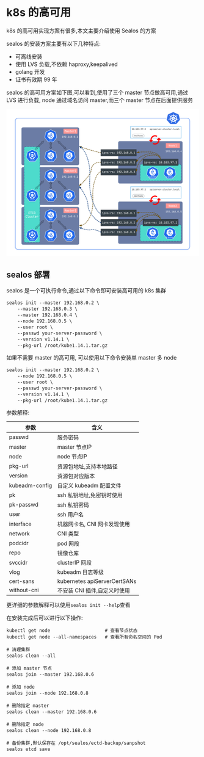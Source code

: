 # k8s 的高可用

k8s 的高可用实现方案有很多,本文主要介绍使用 Sealos 的方案

sealos 的安装方案主要有以下几种特点:

* 可离线安装
* 使用 LVS 负载,不依赖 haproxy,keepalived
* golang 开发
* 证书有效期 99 年

sealos 的高可用方案如下图,可以看到,使用了三个 master 节点做高可用,通过 LVS 进行负载, node 通过域名访问 master,而三个 master 节点在后面提供服务

![sealos-arch](./Pics/sealos-arch.png)

## sealos 部署

sealos 是一个可执行命令,通过以下命令即可安装高可用的 k8s 集群

```shell
sealos init --master 192.168.0.2 \
    --master 192.168.0.3 \
    --master 192.168.0.4 \
    --node 192.168.0.5 \
    --user root \
    --passwd your-server-password \
    --version v1.14.1 \
    --pkg-url /root/kube1.14.1.tar.gz
```

如果不需要 master 的高可用, 可以使用以下命令安装单 master 多 node

```shell
sealos init --master 192.168.0.2 \
    --node 192.168.0.5 \
    --user root \
    --passwd your-server-password \
    --version v1.14.1 \
    --pkg-url /root/kube1.14.1.tar.gz
```

参数解释:

|参数|含义|
|--|--|
|passwd| 服务密码|
|master| master 节点IP|
|node| node 节点IP|
|pkg-url| 资源包地址,支持本地路径|
|version| 资源包对应版本|
|kubeadm-config| 自定义 kubeadm 配置文件|
|pk| ssh 私钥地址,免密钥时使用|
|pk-passwd| ssh 私钥密码|
|user| ssh 用户名|
|interface| 机器网卡名, CNI 网卡发现使用|
|network| CNI 类型|
|podcidr| pod 网段|
|repo| 镜像仓库|
|svccidr| clusterIP 网段|
|vlog| kubeadm 日志等级|
|cert-sans| kubernetes apiServerCertSANs|
|without-cni| 不安装 CNI 插件,自定义时使用|

更详细的参数解释可以使用`sealos init --help`查看

在安装完成后可以进行以下操作:

```shell
kubectl get node                    # 查看节点状态
kubectl get node --all-namespaces   # 查看所有命名空间的 Pod

# 清理集群
sealos clean --all

# 添加 master 节点
sealos join --master 192.168.0.6

# 添加 node
sealos join --node 192.168.0.8

# 删除指定 master
sealos clean --master 192.168.0.6

# 删除指定 node
sealos clean --node 192.168.0.8

# 备份集群,默认保存在 /opt/sealos/ectd-backup/sanpshot
sealos etcd save
